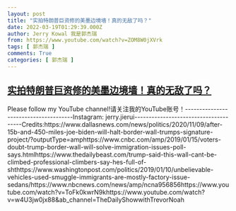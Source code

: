 ```yaml
---
layout: post
title: "实拍特朗普巨资修的美墨边境墙！真的无敌了吗？"
date: 2022-03-19T01:29:39.000Z
author: Jerry Kowal 我是郭杰瑞
from: https://www.youtube.com/watch?v=ZOM8W0jXVrk
tags: [ 郭杰瑞 ]
comments: True
categories: [ 郭杰瑞 ]
---
```

<!--1647653379000-->
[实拍特朗普巨资修的美墨边境墙！真的无敌了吗？](https://www.youtube.com/watch?v=ZOM8W0jXVrk)
------

<div>
Please follow my YouTube channel!请关注我的YouTube账号！--------------------------------------Instagram: jerry.jierui--------------------------------------Credits:https://www.dallasnews.com/news/politics/2020/11/09/after-15b-and-450-miles-joe-biden-will-halt-border-wall-trumps-signature-project/?outputType=amphttps://www.cnbc.com/amp/2019/01/15/voters-doubt-trump-border-wall-will-solve-immigration-issues-poll-says.htmlhttps://www.thedailybeast.com/trump-said-this-wall-cant-be-climbed-professional-climbers-say-hes-full-of-shthttps://www.washingtonpost.com/politics/2019/01/10/unbelievable-vehicles-used-smuggle-immigrants-are-mostly-factory-issue-sedans/https://www.nbcnews.com/news/amp/ncna956856https://www.youtube.com/watch?v=ToFk0kwrN9khttps://www.youtube.com/watch?v=w4U3jw0jx88&ab_channel=TheDailyShowwithTrevorNoah
</div>
